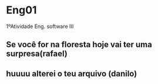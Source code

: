 # Eng01
1ºAtividade Eng. software III
## Se você for na floresta hoje vai ter uma surpresa(rafael)
## huuuu alterei o teu arquivo (danilo)